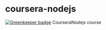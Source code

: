 # coursera-nodejs

[![Greenkeeper badge](https://badges.greenkeeper.io/toi16/coursera-nodejs.svg)](https://greenkeeper.io/)
CourseraNodejs course
